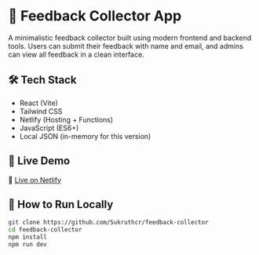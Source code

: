 # 📝 Feedback Collector App

A minimalistic feedback collector built using modern frontend and backend tools. Users can submit their feedback with name and email, and admins can view all feedback in a clean interface.

## 🛠️ Tech Stack

- React (Vite)
- Tailwind CSS
- Netlify (Hosting + Functions)
- JavaScript (ES6+)
- Local JSON (in-memory for this version)

## 🚀 Live Demo

🔗 [Live on Netlify](https://your-netlify-link.netlify.app)

## 🧪 How to Run Locally

```bash
git clone https://github.com/Sukruthcr/feedback-collector
cd feedback-collector
npm install
npm run dev
